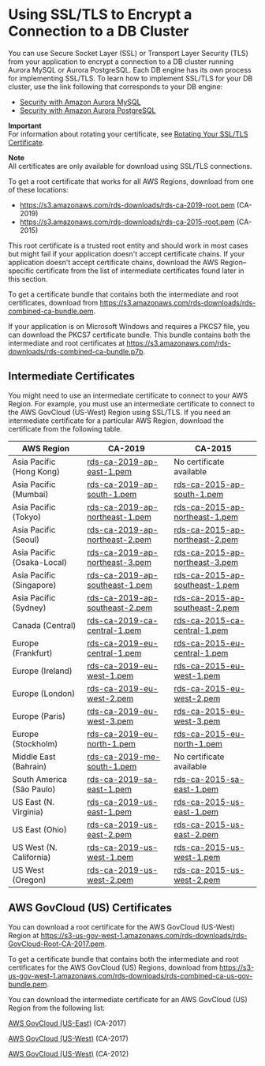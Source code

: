 # Using SSL/TLS to Encrypt a Connection to a DB Cluster<a name="UsingWithRDS.SSL"></a>

You can use Secure Socket Layer \(SSL\) or Transport Layer Security \(TLS\) from your application to encrypt a connection to a DB cluster running Aurora MySQL or Aurora PostgreSQL\. Each DB engine has its own process for implementing SSL/TLS\. To learn how to implement SSL/TLS for your DB cluster, use the link following that corresponds to your DB engine: 
+ [Security with Amazon Aurora MySQL](AuroraMySQL.Security.md)
+ [Security with Amazon Aurora PostgreSQL](AuroraPostgreSQL.Security.md)

**Important**  
For information about rotating your certificate, see [Rotating Your SSL/TLS Certificate](UsingWithRDS.SSL-certificate-rotation.md)\.

**Note**  
All certificates are only available for download using SSL/TLS connections\.

To get a root certificate that works for all AWS Regions, download from one of these locations:
+ [ https://s3\.amazonaws\.com/rds\-downloads/rds\-ca\-2019\-root\.pem](https://s3.amazonaws.com/rds-downloads/rds-ca-2019-root.pem) \(CA\-2019\)
+ [ https://s3\.amazonaws\.com/rds\-downloads/rds\-ca\-2015\-root\.pem](https://s3.amazonaws.com/rds-downloads/rds-ca-2015-root.pem) \(CA\-2015\)

This root certificate is a trusted root entity and should work in most cases but might fail if your application doesn't accept certificate chains\. If your application doesn't accept certificate chains, download the AWS Region–specific certificate from the list of intermediate certificates found later in this section\.

To get a certificate bundle that contains both the intermediate and root certificates, download from [ https://s3\.amazonaws\.com/rds\-downloads/rds\-combined\-ca\-bundle\.pem](https://s3.amazonaws.com/rds-downloads/rds-combined-ca-bundle.pem)\. 

If your application is on Microsoft Windows and requires a PKCS7 file, you can download the PKCS7 certificate bundle\. This bundle contains both the intermediate and root certificates at [ https://s3\.amazonaws\.com/rds\-downloads/rds\-combined\-ca\-bundle\.p7b](https://s3.amazonaws.com/rds-downloads/rds-combined-ca-bundle.p7b)\. 

## Intermediate Certificates<a name="UsingWithRDS.SSL.IntermediateCertificates"></a>

You might need to use an intermediate certificate to connect to your AWS Region\. For example, you must use an intermediate certificate to connect to the AWS GovCloud \(US\-West\) Region using SSL/TLS\. If you need an intermediate certificate for a particular AWS Region, download the certificate from the following table\.


| **AWS Region** | **CA\-2019** | **CA\-2015** | 
| --- | --- | --- | 
| Asia Pacific \(Hong Kong\) | [rds\-ca\-2019\-ap\-east\-1\.pem](https://s3.amazonaws.com/rds-downloads/rds-ca-2019-ap-east-1.pem) | No certificate available | 
| Asia Pacific \(Mumbai\) | [rds\-ca\-2019\-ap\-south\-1\.pem](https://s3.amazonaws.com/rds-downloads/rds-ca-2019-ap-south-1.pem) | [rds\-ca\-2015\-ap\-south\-1\.pem](https://s3.amazonaws.com/rds-downloads/rds-ca-2015-ap-south-1.pem) | 
| Asia Pacific \(Tokyo\) | [rds\-ca\-2019\-ap\-northeast\-1\.pem](https://s3.amazonaws.com/rds-downloads/rds-ca-2019-ap-northeast-1.pem) | [rds\-ca\-2015\-ap\-northeast\-1\.pem](https://s3.amazonaws.com/rds-downloads/rds-ca-2015-ap-northeast-1.pem) | 
| Asia Pacific \(Seoul\) | [rds\-ca\-2019\-ap\-northeast\-2\.pem](https://s3.amazonaws.com/rds-downloads/rds-ca-2019-ap-northeast-2.pem) | [rds\-ca\-2015\-ap\-northeast\-2\.pem](https://s3.amazonaws.com/rds-downloads/rds-ca-2015-ap-northeast-2.pem) | 
| Asia Pacific \(Osaka\-Local\) | [rds\-ca\-2019\-ap\-northeast\-3\.pem](https://s3.amazonaws.com/rds-downloads/rds-ca-2019-ap-northeast-3.pem) | [rds\-ca\-2015\-ap\-northeast\-3\.pem](https://s3.amazonaws.com/rds-downloads/rds-ca-2015-ap-northeast-3.pem) | 
| Asia Pacific \(Singapore\) | [rds\-ca\-2019\-ap\-southeast\-1\.pem](https://s3.amazonaws.com/rds-downloads/rds-ca-2019-ap-southeast-1.pem) | [rds\-ca\-2015\-ap\-southeast\-1\.pem](https://s3.amazonaws.com/rds-downloads/rds-ca-2015-ap-southeast-1.pem) | 
| Asia Pacific \(Sydney\) | [rds\-ca\-2019\-ap\-southeast\-2\.pem](https://s3.amazonaws.com/rds-downloads/rds-ca-2019-ap-southeast-2.pem) | [rds\-ca\-2015\-ap\-southeast\-2\.pem](https://s3.amazonaws.com/rds-downloads/rds-ca-2015-ap-southeast-2.pem) | 
| Canada \(Central\) | [rds\-ca\-2019\-ca\-central\-1\.pem](https://s3.amazonaws.com/rds-downloads/rds-ca-2019-ca-central-1.pem) | [rds\-ca\-2015\-ca\-central\-1\.pem](https://s3.amazonaws.com/rds-downloads/rds-ca-2015-ca-central-1.pem) | 
| Europe \(Frankfurt\) | [rds\-ca\-2019\-eu\-central\-1\.pem](https://s3.amazonaws.com/rds-downloads/rds-ca-2019-eu-central-1.pem) | [rds\-ca\-2015\-eu\-central\-1\.pem](https://s3.amazonaws.com/rds-downloads/rds-ca-2015-eu-central-1.pem) | 
| Europe \(Ireland\) | [rds\-ca\-2019\-eu\-west\-1\.pem](https://s3.amazonaws.com/rds-downloads/rds-ca-2019-eu-west-1.pem) | [rds\-ca\-2015\-eu\-west\-1\.pem](https://s3.amazonaws.com/rds-downloads/rds-ca-2015-eu-west-1.pem) | 
| Europe \(London\) | [rds\-ca\-2019\-eu\-west\-2\.pem](https://s3.amazonaws.com/rds-downloads/rds-ca-2019-eu-west-2.pem) | [rds\-ca\-2015\-eu\-west\-2\.pem](https://s3.amazonaws.com/rds-downloads/rds-ca-2015-eu-west-2.pem) | 
| Europe \(Paris\) | [rds\-ca\-2019\-eu\-west\-3\.pem](https://s3.amazonaws.com/rds-downloads/rds-ca-2019-eu-west-3.pem) | [rds\-ca\-2015\-eu\-west\-3\.pem](https://s3.amazonaws.com/rds-downloads/rds-ca-2015-eu-west-3.pem) | 
| Europe \(Stockholm\) | [rds\-ca\-2019\-eu\-north\-1\.pem](https://s3.amazonaws.com/rds-downloads/rds-ca-2019-eu-north-1.pem) | [rds\-ca\-2015\-eu\-north\-1\.pem](https://s3.amazonaws.com/rds-downloads/rds-ca-2015-eu-north-1.pem) | 
| Middle East \(Bahrain\) | [rds\-ca\-2019\-me\-south\-1\.pem](https://s3.amazonaws.com/rds-downloads/rds-ca-2019-me-south-1.pem) | No certificate available | 
| South America \(São Paulo\) | [rds\-ca\-2019\-sa\-east\-1\.pem](https://s3.amazonaws.com/rds-downloads/rds-ca-2019-sa-east-1.pem) | [rds\-ca\-2015\-sa\-east\-1\.pem](https://s3.amazonaws.com/rds-downloads/rds-ca-2015-sa-east-1.pem) | 
| US East \(N\. Virginia\) | [rds\-ca\-2019\-us\-east\-1\.pem](https://s3.amazonaws.com/rds-downloads/rds-ca-2019-us-east-1.pem) | [rds\-ca\-2015\-us\-east\-1\.pem](https://s3.amazonaws.com/rds-downloads/rds-ca-2015-us-east-1.pem) | 
| US East \(Ohio\) | [rds\-ca\-2019\-us\-east\-2\.pem](https://s3.amazonaws.com/rds-downloads/rds-ca-2019-us-east-2.pem) | [rds\-ca\-2015\-us\-east\-2\.pem](https://s3.amazonaws.com/rds-downloads/rds-ca-2015-us-east-2.pem) | 
| US West \(N\. California\) | [rds\-ca\-2019\-us\-west\-1\.pem](https://s3.amazonaws.com/rds-downloads/rds-ca-2019-us-west-1.pem) | [rds\-ca\-2015\-us\-west\-1\.pem](https://s3.amazonaws.com/rds-downloads/rds-ca-2015-us-west-1.pem) | 
| US West \(Oregon\) | [rds\-ca\-2019\-us\-west\-2\.pem](https://s3.amazonaws.com/rds-downloads/rds-ca-2019-us-west-2.pem) | [rds\-ca\-2015\-us\-west\-2\.pem](https://s3.amazonaws.com/rds-downloads/rds-ca-2015-us-west-2.pem) | 

## AWS GovCloud \(US\) Certificates<a name="UsingWithRDS.SSL.GovCloudCertificates"></a>

You can download a root certificate for the AWS GovCloud \(US\-West\) Region at [ https://s3\-us\-gov\-west\-1\.amazonaws\.com/rds\-downloads/rds\-GovCloud\-Root\-CA\-2017\.pem](https://s3-us-gov-west-1.amazonaws.com/rds-downloads/rds-GovCloud-Root-CA-2017.pem)\.

To get a certificate bundle that contains both the intermediate and root certificates for the AWS GovCloud \(US\) Regions, download from [ https://s3\-us\-gov\-west\-1\.amazonaws\.com/rds\-downloads/rds\-combined\-ca\-us\-gov\-bundle\.pem](https://s3-us-gov-west-1.amazonaws.com/rds-downloads/rds-combined-ca-us-gov-bundle.pem)\. 

You can download the intermediate certificate for an AWS GovCloud \(US\) Region from the following list:

[AWS GovCloud \(US\-East\)](https://s3-us-gov-west-1.amazonaws.com/rds-downloads/rds-ca-2017-us-gov-east-1.pem) \(CA\-2017\)

[AWS GovCloud \(US\-West\)](https://s3-us-gov-west-1.amazonaws.com/rds-downloads/rds-ca-2017-us-gov-west-1.pem) \(CA\-2017\)

[AWS GovCloud \(US\-West\)](https://s3-us-gov-west-1.amazonaws.com/rds-downloads/rds-ca-2012-us-gov-west-1.pem) \(CA\-2012\)